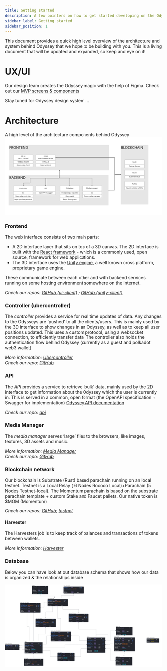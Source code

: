 ```yaml
---
title: Getting started
description: A few pointers on how to get started developing on the Odyssey stack.
sidebar_label: Getting started
sidebar_position: 1
---
```

This document provides a quick high level overview of the architecture and system behind Odyssey that we hope to be building with you. This is a living document that will be updated and expanded, so keep and eye on it!

#  UX/UI
Our design team creates the Odyssey magic with the help of Figma. Check out our [MVP screens & components](https://www.figma.com/file/ThjIFEkvWGdAqrsb08t5Xz/Momentum-3.0-Design-System?node-id=334%3A15178&t=siREax3Pqbkgt7vi-0)

Stay tuned for Odyssey design system ... 

# Architecture 
A high level of the architecture components behind Odyssey 
![Odyssey database schema](img/system.jpg)

### Frontend
The web interface consists of two main parts: 
- A 2D interface layer that sits on top of a 3D canvas. The 2D interface is built with the  [React framework](https://reactjs.org/)  - which is a commonly used, open source, framework for web applications. 
- The 3D interface uses the [Unity engine](https://unity.com/), a well known cross platform, proprietary game engine.

These communicate between each other and with backend services running on some hosting environment somewhere on the internet. 

*Check our repos: [GitHub (ui-client)](https://github.com/momentum-xyz/ui-client) ;  [GitHub (unity-client)](https://github.com/momentum-xyz/unity-client)*

### Controller (ubercontroller)
The _controller_ provides a service for real time updates of data. Any changes to the Odysseys are ‘pushed’ to all the clients/users. This is mainly used by the 3D interface to show changes in an Odyssey, as well as to keep all user positions updated. This uses a custom protocol, using a websocket connection, to efficiently transfer data. The controller also holds the authentication flow behind Odyssey (currently as a guest and polkadot web3 wallet)

*More information: [Ubercontroller](ubercontroller.md)* </br>
*Check our repo: [GitHub](https://github.com/momentum-xyz/ubercontroller)*

### API
The _API_ provides a service to retrieve ‘bulk’ data, mainly used by the 2D interface to get information about the Odyssey which the user is currently in. This is served in a common, open format (the OpenAPI specification + Swagger for implementation) [Odyssey API documentation](https://discover.odyssey.org/api/develop/)

*Check our repo: [api]([https://github.com/momentum-xyz/ui-client](https://github.com/momentum-xyz/ui-client/tree/develop/packages/app/src/api))*

### Media Manager
The _media manager_ serves ‘large’ files to the browsers, like images, textures, 3D assets and music.

*More information: [Media Manager](media-manager.md)* </br>
*Check our repo: [GitHub](https://github.com/momentum-xyz/media-manager)*


### Blockchain network
Our blockchain is Substrate (Rust) based parachain running on an local testnet. Testnet is a Local Relay ( 6 Nodes Rococo Local)+Parachain (5 Nodes Testnet-local). The Momentum parachain is based on the substrate parachain template + custom Stake and Faucet pallets. Our native token is $MOM (Momentum)

*Check our repos: [GitHub](https://github.com/momentum-xyz/drive); [testnet](https://github.com/momentum-xyz/drive_server)*

#### Harvester
The Harvesters job is to keep track of balances and transactions of tokens between wallets.

*More information: [Harvester](harvester.md)*

### Database
Below you can have look at out database schema that shows how our data is organized & the relationships inside

![Odyssey database schema](img/db_schema.png)

